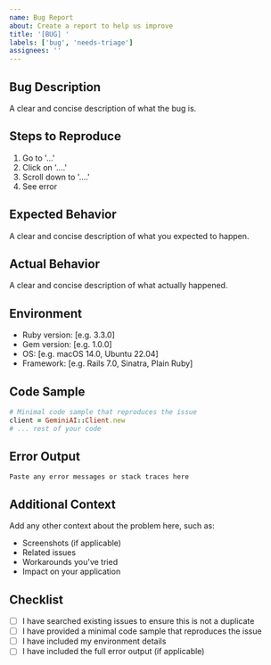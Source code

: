 ```yaml
---
name: Bug Report
about: Create a report to help us improve
title: '[BUG] '
labels: ['bug', 'needs-triage']
assignees: ''
---
```


## Bug Description
A clear and concise description of what the bug is.

## Steps to Reproduce
1. Go to '...'
2. Click on '....'
3. Scroll down to '....'
4. See error

## Expected Behavior
A clear and concise description of what you expected to happen.

## Actual Behavior
A clear and concise description of what actually happened.

## Environment
- Ruby version: [e.g. 3.3.0]
- Gem version: [e.g. 1.0.0]
- OS: [e.g. macOS 14.0, Ubuntu 22.04]
- Framework: [e.g. Rails 7.0, Sinatra, Plain Ruby]

## Code Sample
```ruby
# Minimal code sample that reproduces the issue
client = GeminiAI::Client.new
# ... rest of your code
```

## Error Output
```
Paste any error messages or stack traces here
```

## Additional Context
Add any other context about the problem here, such as:
- Screenshots (if applicable)
- Related issues
- Workarounds you've tried
- Impact on your application

## Checklist
- [ ] I have searched existing issues to ensure this is not a duplicate
- [ ] I have provided a minimal code sample that reproduces the issue
- [ ] I have included my environment details
- [ ] I have included the full error output (if applicable)
